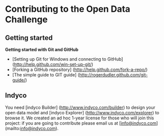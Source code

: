 # Contributing to the Open Data Challenge

## Getting started

**Getting started with Git and GitHub**

* [Setting up Git for Windows and connecting to GitHub] (http://help.github.com/win-set-up-git/)
* [Forking a GitHub repository] (http://help.github.com/fork-a-repo/)
* [The simple guide to GIT guide] (http://rogerdudler.github.com/git-guide/)

## Indyco

You need [indyco Builder] (http://www.indyco.com/builder) to design your open data model and [indyco Explorer] (http://www.indyco.com/explorer) to browse it. We created an ad hoc 1-year license for those who will join this project: if you are going to contribute please email us at [info@indyco.com] (mailto:info@indyco.com).
